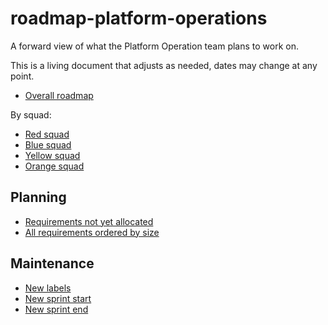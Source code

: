 # roadmap-platform-operations

A forward view of what the Platform Operation team plans to work on.

This is a living document that adjusts as needed, dates may change at any point.

- [Overall roadmap](https://github.com/orgs/hmcts/projects/10/views/12)

By squad:
- [Red squad](https://github.com/orgs/hmcts/projects/10/views/6)
- [Blue squad](https://github.com/orgs/hmcts/projects/10/views/9)
- [Yellow squad](https://github.com/orgs/hmcts/projects/10/views/10)
- [Orange squad](https://github.com/orgs/hmcts/projects/10/views/11)

## Planning

- [Requirements not yet allocated](https://github.com/orgs/hmcts/projects/10/views/16)
- [All requirements ordered by size](https://github.com/orgs/hmcts/projects/10/views/3)

## Maintenance

- [New labels](https://github.com/hmcts/roadmap-platform-operations/labels)
- [New sprint start](https://github.com/orgs/hmcts/projects/10/settings/fields/27713965)
- [New sprint end](https://github.com/orgs/hmcts/projects/10/settings/fields/38305924)
